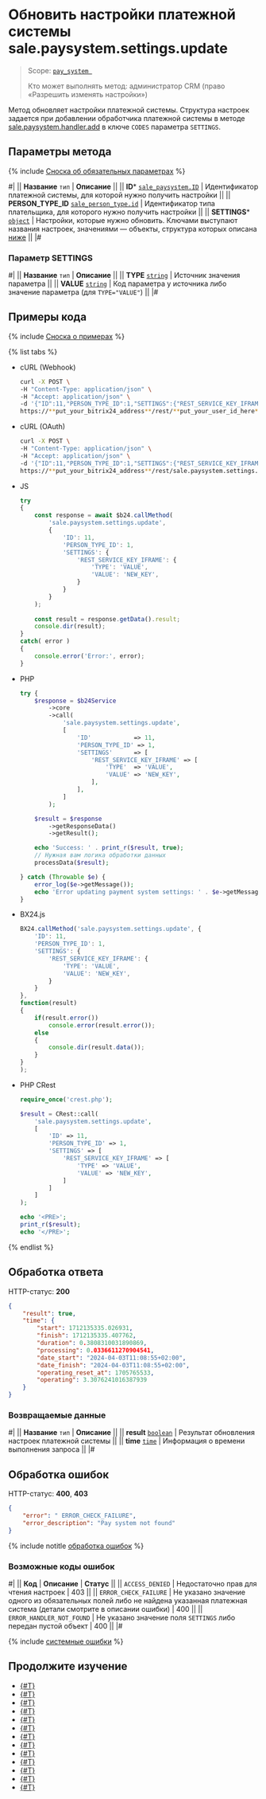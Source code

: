 # Обновить настройки платежной системы sale.paysystem.settings.update

> Scope: [`pay_system `](../scopes/permissions.md)
>
> Кто может выполнять метод: администратор CRM (право «Разрешить изменять настройки»)

Метод обновляет настройки платежной системы. Структура настроек задается при добавлении обработчика платежной системы в методе [sale.paysystem.handler.add](./sale-pay-system-handler-add.md) в ключе `CODES` параметра `SETTINGS`.

## Параметры метода

{% include [Сноска об обязательных параметрах](../../_includes/required.md) %}

#|
|| **Название**
`тип` | **Описание** ||
|| **ID***
[`sale_paysystem.ID`](../sale/data-types.md) | Идентификатор платежной системы, для которой нужно получить настройки
||
|| **PERSON_TYPE_ID**
[`sale_person_type.id`](../sale/data-types.md) | Идентификатор типа плательщика, для которого нужно получить настройки
||
|| **SETTINGS***
[`object`](../data-types.md) | Настройки, которые нужно обновить. Ключами выступают названия настроек, значениями — объекты, структура которых описана [ниже](#parametr-settings)
||
|#

### Параметр SETTINGS

#|
|| **Название**
`тип` | **Описание** ||
|| **TYPE**
[`string`](../data-types.md) | Источник значения параметра ||
|| **VALUE**
[`string`](../data-types.md) | Код параметра у источника либо значение параметра (для `TYPE="VALUE"`) ||
|#

## Примеры кода

{% include [Сноска о примерах](../../_includes/examples.md) %}

{% list tabs %}

- cURL (Webhook)

    ```bash
    curl -X POST \
    -H "Content-Type: application/json" \
    -H "Accept: application/json" \
    -d '{"ID":11,"PERSON_TYPE_ID":1,"SETTINGS":{"REST_SERVICE_KEY_IFRAME":{"TYPE":"VALUE","VALUE":"NEW_KEY"}}}' \
    https://**put_your_bitrix24_address**/rest/**put_your_user_id_here**/**put_your_webhook_here**/sale.paysystem.settings.update
    ```

- cURL (OAuth)

    ```bash
    curl -X POST \
    -H "Content-Type: application/json" \
    -H "Accept: application/json" \
    -d '{"ID":11,"PERSON_TYPE_ID":1,"SETTINGS":{"REST_SERVICE_KEY_IFRAME":{"TYPE":"VALUE","VALUE":"NEW_KEY"}},"auth":"**put_access_token_here**"}' \
    https://**put_your_bitrix24_address**/rest/sale.paysystem.settings.update
    ```

- JS


    ```js
    try
    {
    	const response = await $b24.callMethod(
    		'sale.paysystem.settings.update',
    		{
    			'ID': 11,
    			'PERSON_TYPE_ID': 1,
    			'SETTINGS': {
    				'REST_SERVICE_KEY_IFRAME': {
    					'TYPE': 'VALUE',
    					'VALUE': 'NEW_KEY',
    				}
    			}
    		}
    	);
    	
    	const result = response.getData().result;
    	console.dir(result);
    }
    catch( error )
    {
    	console.error('Error:', error);
    }
    ```

- PHP


    ```php
    try {
        $response = $b24Service
            ->core
            ->call(
                'sale.paysystem.settings.update',
                [
                    'ID'            => 11,
                    'PERSON_TYPE_ID' => 1,
                    'SETTINGS'      => [
                        'REST_SERVICE_KEY_IFRAME' => [
                            'TYPE'  => 'VALUE',
                            'VALUE' => 'NEW_KEY',
                        ],
                    ],
                ]
            );
    
        $result = $response
            ->getResponseData()
            ->getResult();
    
        echo 'Success: ' . print_r($result, true);
        // Нужная вам логика обработки данных
        processData($result);
    
    } catch (Throwable $e) {
        error_log($e->getMessage());
        echo 'Error updating payment system settings: ' . $e->getMessage();
    }
    ```

- BX24.js

    ```js
    BX24.callMethod('sale.paysystem.settings.update', {
        'ID': 11,
        'PERSON_TYPE_ID': 1,
        'SETTINGS': {
            'REST_SERVICE_KEY_IFRAME': {
                'TYPE': 'VALUE',
                'VALUE': 'NEW_KEY',
            }
        }
    }, 
    function(result) 
    { 
        if(result.error()) 
            console.error(result.error()); 
        else 
        { 
            console.dir(result.data()); 
        } 
    } 
    );
    ```

- PHP CRest

    ```php
    require_once('crest.php');

    $result = CRest::call(
        'sale.paysystem.settings.update',
        [
            'ID' => 11,
            'PERSON_TYPE_ID' => 1,
            'SETTINGS' => [
                'REST_SERVICE_KEY_IFRAME' => [
                    'TYPE' => 'VALUE',
                    'VALUE' => 'NEW_KEY',
                ]
            ]
        ]
    );

    echo '<PRE>';
    print_r($result);
    echo '</PRE>';
    ```

{% endlist %}

## Обработка ответа

HTTP-статус: **200**

```json
{
    "result": true,
    "time": {
        "start": 1712135335.026931,
        "finish": 1712135335.407762,
        "duration": 0.3808310031890869,
        "processing": 0.0336611270904541,
        "date_start": "2024-04-03T11:08:55+02:00",
        "date_finish": "2024-04-03T11:08:55+02:00",
        "operating_reset_at": 1705765533,
        "operating": 3.3076241016387939
    }
}
```

### Возвращаемые данные

#|
|| **Название**
`тип` | **Описание** ||
|| **result**
[`boolean`](../data-types.md) | Результат обновления настроек платежной системы ||
|| **time**
[`time`](../data-types.md) | Информация о времени выполнения запроса ||
|#

## Обработка ошибок

HTTP-статус: **400**, **403**

```json
{
    "error": " ERROR_CHECK_FAILURE",
    "error_description": "Pay system not found"
}
```

{% include notitle [обработка ошибок](../../_includes/error-info.md) %}

### Возможные коды ошибок

#|
|| **Код** | **Описание** | **Статус** ||
|| `ACCESS_DENIED` | Недостаточно прав для чтения настроек | 403 ||
|| `ERROR_CHECK_FAILURE` | Не указано значение одного из обязательных полей либо не найдена указанная платежная система (детали смотрите в описании ошибки) | 400 ||
|| `ERROR_HANDLER_NOT_FOUND` | Не указано значение поля `SETTINGS` либо передан пустой объект | 400 ||
|#

{% include [системные ошибки](../../_includes/system-errors.md) %}

## Продолжите изучение

- [{#T}](./sale-pay-system-handler-add.md)
- [{#T}](./sale-pay-system-handler-update.md)
- [{#T}](./sale-pay-system-handler-list.md)
- [{#T}](./sale-pay-system-handler-delete.md)
- [{#T}](./sale-pay-system-add.md)
- [{#T}](./sale-pay-system-update.md)
- [{#T}](./sale-pay-system-list.md)
- [{#T}](./sale-pay-system-settings-get.md)
- [{#T}](./sale-pay-system-delete.md)
- [{#T}](./sale-pay-system-pay-payment.md)
- [{#T}](./sale-pay-system-pay-invoice.md)
- [{#T}](./sale-pay-system-settings-payment-get.md)
- [{#T}](./sale-pay-system-settings-invoice-get.md)